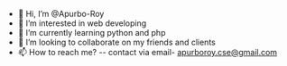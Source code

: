 - 👋 Hi, I’m @Apurbo-Roy
- 👀 I’m interested in web developing 
- 🌱 I’m currently learning python and php
- 💞️ I’m looking to collaborate on my friends and clients 
- 📫 How to reach me? -- contact via email- apurboroy.cse@gmail.com 

<!---
Apurbo-Roy/Apurbo-Roy is a ✨ special ✨ repository because its `README.md` (this file) appears on your GitHub profile.
You can click the Preview link to take a look at your changes.
--->
